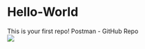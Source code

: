# Hello-World
This is your first repo!
Postman - GitHub Repo <br>
<img src="https://github.com/user-attachments/assets/21a391f0-98d0-44c8-8a18-d2ff08e88fa9">
